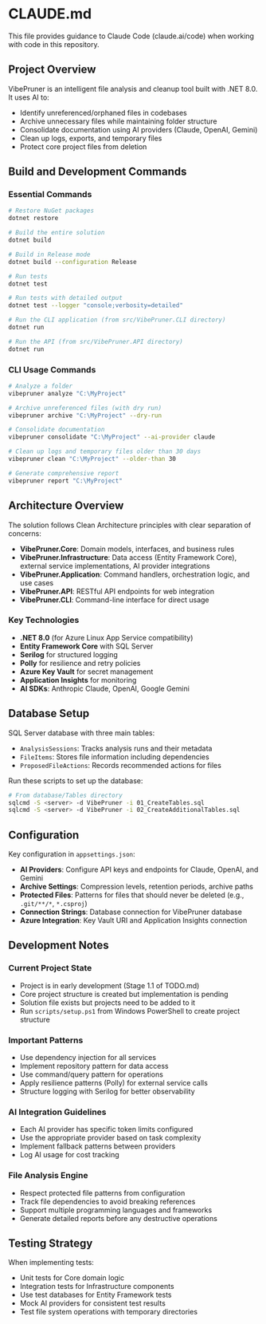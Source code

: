 # CLAUDE.md

This file provides guidance to Claude Code (claude.ai/code) when working with code in this repository.

## Project Overview

VibePruner is an intelligent file analysis and cleanup tool built with .NET 8.0. It uses AI to:
- Identify unreferenced/orphaned files in codebases
- Archive unnecessary files while maintaining folder structure
- Consolidate documentation using AI providers (Claude, OpenAI, Gemini)
- Clean up logs, exports, and temporary files
- Protect core project files from deletion

## Build and Development Commands

### Essential Commands
```bash
# Restore NuGet packages
dotnet restore

# Build the entire solution
dotnet build

# Build in Release mode
dotnet build --configuration Release

# Run tests
dotnet test

# Run tests with detailed output
dotnet test --logger "console;verbosity=detailed"

# Run the CLI application (from src/VibePruner.CLI directory)
dotnet run

# Run the API (from src/VibePruner.API directory)
dotnet run
```

### CLI Usage Commands
```bash
# Analyze a folder
vibepruner analyze "C:\MyProject"

# Archive unreferenced files (with dry run)
vibepruner archive "C:\MyProject" --dry-run

# Consolidate documentation
vibepruner consolidate "C:\MyProject" --ai-provider claude

# Clean up logs and temporary files older than 30 days
vibepruner clean "C:\MyProject" --older-than 30

# Generate comprehensive report
vibepruner report "C:\MyProject"
```

## Architecture Overview

The solution follows Clean Architecture principles with clear separation of concerns:

- **VibePruner.Core**: Domain models, interfaces, and business rules
- **VibePruner.Infrastructure**: Data access (Entity Framework Core), external service implementations, AI provider integrations
- **VibePruner.Application**: Command handlers, orchestration logic, and use cases
- **VibePruner.API**: RESTful API endpoints for web integration
- **VibePruner.CLI**: Command-line interface for direct usage

### Key Technologies
- **.NET 8.0** (for Azure Linux App Service compatibility)
- **Entity Framework Core** with SQL Server
- **Serilog** for structured logging
- **Polly** for resilience and retry policies
- **Azure Key Vault** for secret management
- **Application Insights** for monitoring
- **AI SDKs**: Anthropic Claude, OpenAI, Google Gemini

## Database Setup

SQL Server database with three main tables:
- `AnalysisSessions`: Tracks analysis runs and their metadata
- `FileItems`: Stores file information including dependencies
- `ProposedFileActions`: Records recommended actions for files

Run these scripts to set up the database:
```bash
# From database/Tables directory
sqlcmd -S <server> -d VibePruner -i 01_CreateTables.sql
sqlcmd -S <server> -d VibePruner -i 02_CreateAdditionalTables.sql
```

## Configuration

Key configuration in `appsettings.json`:
- **AI Providers**: Configure API keys and endpoints for Claude, OpenAI, and Gemini
- **Archive Settings**: Compression levels, retention periods, archive paths
- **Protected Files**: Patterns for files that should never be deleted (e.g., `.git/**/*`, `*.csproj`)
- **Connection Strings**: Database connection for VibePruner database
- **Azure Integration**: Key Vault URI and Application Insights connection

## Development Notes

### Current Project State
- Project is in early development (Stage 1.1 of TODO.md)
- Core project structure is created but implementation is pending
- Solution file exists but projects need to be added to it
- Run `scripts/setup.ps1` from Windows PowerShell to create project structure

### Important Patterns
- Use dependency injection for all services
- Implement repository pattern for data access
- Use command/query pattern for operations
- Apply resilience patterns (Polly) for external service calls
- Structure logging with Serilog for better observability

### AI Integration Guidelines
- Each AI provider has specific token limits configured
- Use the appropriate provider based on task complexity
- Implement fallback patterns between providers
- Log AI usage for cost tracking

### File Analysis Engine
- Respect protected file patterns from configuration
- Track file dependencies to avoid breaking references
- Support multiple programming languages and frameworks
- Generate detailed reports before any destructive operations

## Testing Strategy

When implementing tests:
- Unit tests for Core domain logic
- Integration tests for Infrastructure components
- Use test databases for Entity Framework tests
- Mock AI providers for consistent test results
- Test file system operations with temporary directories